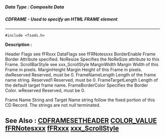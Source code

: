 ##### Data Type : Composite Data
##### CDFRAME - Used to specify an HTML FRAME element
---
```
#include <fsods.h>
```
**Description :**

Header
Flags   see fFRxxx
DataFlags	  see fFRNotesxxx
BorderEnable  Frame Border Attribute specified.
NoResize   Specifies the NoReSize attribute to this Frame.
ScrollBarStyle  see xxx_ScrollStyle
MarginWidth  Margin Width of this Frame in pixels.
MarginHeight  Margin Height of this Frame in pixels.
dwReserved  Reserved, must be 0.
FrameNameLength  Length of the frame name string.
Reserved1   Reserved, must be 0.
FrameTargetLength  Length of the default target frame name.
FrameBorderColor  Specifies the Border Color.
wReserved   Reserved, must be 0.

Frame Name String and Target Name string follow the fixed portion of this CD 
Record.  The strings are not null terminated.




**See Also :**
[CDFRAMESETHEADER](/reference/Data/CDFRAMESETHEADER)
[COLOR_VALUE](/reference/Data/COLOR_VALUE)
[fFRNotesxxx](/reference/Symb/fFRNotesxxx)
[fFRxxx](/reference/Symb/fFRxxx)
[xxx_ScrollStyle](/reference/Symb/xxx_ScrollStyle)
---
